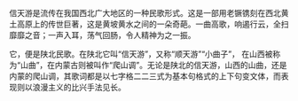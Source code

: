

信天游是流传在我国西北广大地区的一种民歌形式。这是一部用老镢镌刻在西北黄土高原上的传世巨著，这是黄坡黄水之间的一朵奇葩。一曲高歌，响遏行云，全扫靡靡之音；一声入耳，荡气回肠，令人精神为之一振。

它，便是陕北民歌。在陕北它叫“信天游”，又称“顺天游”“小曲子”，
在山西被称为“山曲”，在内蒙古则被叫作“爬山调”。无论是陕北的信天游，山西的山曲，还是内蒙的爬山调，其歌词都是以七字格二二三式为基本句格式的上下句变文体，而表现则以浪漫主义的比兴手法见长。

